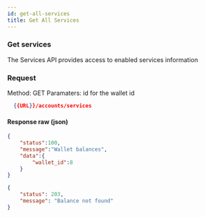 ```yaml
---
id: get-all-services
title: Get All Services
---
```


### Get services
The Services API provides access to enabled services information

### Request
Method: GET
Paramaters: id for the wallet id

```json
  {{URL}}/accounts/services
```

#### Response raw (json)
```json
{
    "status":100,
    "message":"Wallet balances",
    "data":{
        "wallet_id":8
    }
}
```
```json
{
    "status": 203,
    "message": "Balance not found"
}
```
